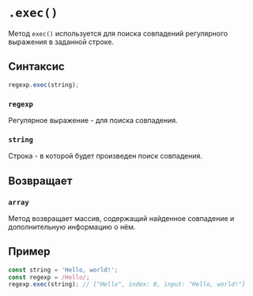 # `.exec()`

Метод `exec()` используется для поиска совпадений регулярного выражения в заданной строке.

## Синтаксис

```js
regexp.exec(string);
```

### `regexp`

Регулярное выражение - для поиска совпадения.

### `string`

Строка - в которой будет произведен поиск совпадения.

## Возвращает

### `array`

Метод возвращает массив, содержащий найденное совпадение и дополнительную информацию о нём.

## Пример

```js
const string = 'Hello, world!';
const regexp = /Hello/;
regexp.exec(string); // ["Hello", index: 0, input: "Hello, world!"]
```

